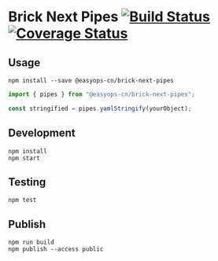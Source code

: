 # Brick Next Pipes [![Build Status](https://travis-ci.com/easyops-cn/brick-next-pipes.svg?branch=master)](https://travis-ci.com/easyops-cn/brick-next-pipes) [![Coverage Status](https://coveralls.io/repos/github/easyops-cn/brick-next-pipes/badge.svg)](https://coveralls.io/github/easyops-cn/brick-next-pipes)

## Usage

```shell
npm install --save @easyops-cn/brick-next-pipes
```

```ts
import { pipes } from "@easyops-cn/brick-next-pipes";

const stringified = pipes.yamlStringify(yourObject);
```

## Development

```shell
npm install
npm start
```

## Testing

```shell
npm test
```

## Publish

```shell
npm run build
npm publish --access public
```
